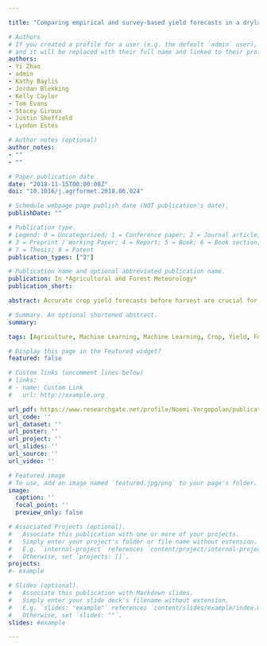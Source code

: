 ```yaml
---

title: "Comparing empirical and survey-based yield forecasts in a dryland agro-ecosystem"

# Authors
# If you created a profile for a user (e.g. the default `admin` user), write the username (folder name) here 
# and it will be replaced with their full name and linked to their profile.
authors:
- Yi Zhao
- admin
- Kathy Baylis
- Jordan Blekking
- Kelly Caylor
- Tom Evans
- Stacey Giroux
- Justin Sheffield
- Lyndon Estes

# Author notes (optional)
author_notes:
- ""
- ""

# Paper publication date
date: "2018-11-15T00:00:00Z"
doi: "10.1016/j.agrformet.2018.06.024"

# Schedule webpage page publish date (NOT publication's date).
publishDate: ""

# Publication type.
# Legend: 0 = Uncategorized; 1 = Conference paper; 2 = Journal article;
# 3 = Preprint / Working Paper; 4 = Report; 5 = Book; 6 = Book section;
# 7 = Thesis; 8 = Patent
publication_types: ["2"]

# Publication name and optional abbreviated publication name.
publication: In *Agricultural and Forest Meteorology*
publication_short:  

abstract: Accurate crop yield forecasts before harvest are crucial for providing early warning of agricultural losses, so that policy-makers can take steps to minimize hunger risk. Within-season surveys of farmers’ end-of-season harvest expectations are one important method governments use to develop yield forecasts. Survey-based methods have two potential limitations whose effects are poorly understood. First, survey-based forecasts may be subject to errors and biases in the response data. For example, the weather variables that most impact yields may not be the same as those that farmers consider when shaping their yield expectations, thereby undermining forecast accuracy. Secondly, surveys are typically conducted late in the growing season, giving the government less advance notices of potential crop failures or low yields, and are costly to implement. Here we investigate these limitations within the context of Zambia’s annual Crop Forecast Survey (CFS). Concerning the first limitation, we analyzed the differences between CFS-predicted yields and reported yields collected by Post Harvest Surveys, and found that excess rainfall during the planting stage was more important to the actual yield than to farmers’ yield forecasts. For the second limitation, we evaluated whether a simple empirical yield forecast model could produce earlier and more accurate yield forecasts than the CFS. A random forest model using weather variables, soil texture, and soil pH as predictors were able to produce yield forecasts at the same or higher accuracy since the planting season.

# Summary. An optional shortened abstract.
summary:

tags: [Agriculture, Machine Learning, Machine Learning, Crop, Yield, Forecast]

# Display this page in the Featured widget?
featured: false

# Custom links (uncomment lines below)
# links:
# - name: Custom Link
#   url: http://example.org

url_pdf: https://www.researchgate.net/profile/Noemi-Vergopolan/publication/326976528_Comparing_empirical_and_survey-based_yield_forecasts_in_a_dryland_agro-ecosystem/links/5ba563ef299bf13e60435bba/Comparing-empirical-and-survey-based-yield-forecasts-in-a-dryland-agro-ecosystem.pdf
url_code: ''
url_dataset: ''
url_poster: ''
url_project: ''
url_slides: ''
url_source: ''
url_video: ''

# Featured image
# To use, add an image named `featured.jpg/png` to your page's folder. 
image:
  caption: ''
  focal_point: ''
  preview_only: false

# Associated Projects (optional).
#   Associate this publication with one or more of your projects.
#   Simply enter your project's folder or file name without extension.
#   E.g. `internal-project` references `content/project/internal-project/index.md`.
#   Otherwise, set `projects: []`.
projects: 
#- example

# Slides (optional).
#   Associate this publication with Markdown slides.
#   Simply enter your slide deck's filename without extension.
#   E.g. `slides: "example"` references `content/slides/example/index.md`.
#   Otherwise, set `slides: ""`.
slides: #example

---
```


